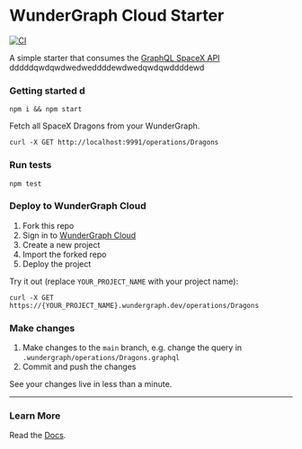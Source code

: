 # WunderGraph Cloud Starter

[![CI](https://github.com/wundergraph/cloud-starter/actions/workflows/ci.yaml/badge.svg)](https://github.com/wundergraph/cloud-starter/actions/workflows/ci.yaml)

A simple starter that consumes the [GraphQL SpaceX API](https://spacex-api.fly.dev/graphql/)
dddddqwdqwdwedweddddewdwedqwdqwddddewd
### Getting started d

```shell
npm i && npm start
```

Fetch all SpaceX Dragons from your WunderGraph.

```shell
curl -X GET http://localhost:9991/operations/Dragons
```

### Run tests

```shell
npm test
```

### Deploy to WunderGraph Cloud

1. Fork this repo
2. Sign in to [WunderGraph Cloud](https://cloud.wundergraph.com)
3. Create a new project
4. Import the forked repo
5. Deploy the project

Try it out (replace `YOUR_PROJECT_NAME` with your project name):

```shell
curl -X GET https://{YOUR_PROJECT_NAME}.wundergraph.dev/operations/Dragons
```

### Make changes

1. Make changes to the `main` branch, e.g. change the query in `.wundergraph/operations/Dragons.graphql`
2. Commit and push the changes

See your changes live in less than a minute.

---

### Learn More

Read the [Docs](https://wundergraph.com/docs).
